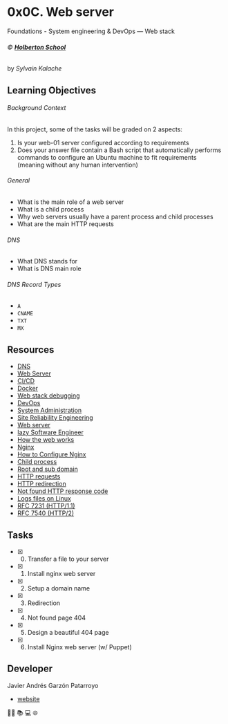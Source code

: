 # 0x0C. Web server
Foundations - System engineering & DevOps ― Web stack

###### :copyright: **[Holberton School](https://www.holbertonschool.com/)**
by _Sylvain Kalache_

## Learning Objectives
###### Background Context
In this project, some of the tasks will be graded on 2 aspects:

1. Is your web-01 server configured according to requirements
2. Does your answer file contain a Bash script that automatically performs commands to configure an Ubuntu machine to fit requirements (meaning without any human intervention)
###### General
* What is the main role of a web server
* What is a child process
* Why web servers usually have a parent process and child processes
* What are the main HTTP requests
###### DNS
* What DNS stands for
* What is DNS main role
###### DNS Record Types
* ```A```
* ```CNAME```
* ```TXT```
* ```MX```

## Resources
* [DNS](https://intranet.hbtn.io/concepts/12)
* [Web Server](https://intranet.hbtn.io/concepts/17)
* [CI/CD](https://intranet.hbtn.io/concepts/43)
* [Docker](https://intranet.hbtn.io/concepts/65)
* [Web stack debugging](https://intranet.hbtn.io/concepts/68)
* [DevOps](https://intranet.hbtn.io/concepts/124)
* [System Administration](https://intranet.hbtn.io/concepts/125)
* [Site Reliability Engineering](https://intranet.hbtn.io/concepts/126)
* [Web server](https://www.youtube.com/watch?v=AZg4uJkEa-4&feature=youtu.be&hd=1)
* [lazy Software Engineer](https://www.techwell.com/techwell-insights/2013/12/why-best-programmers-are-lazy-and-act-dumb)
* [How the web works](https://developer.mozilla.org/en-US/docs/Learn/Getting_started_with_the_web/How_the_Web_works)
* [Nginx](https://en.wikipedia.org/wiki/Nginx)
* [How to Configure Nginx](https://www.digitalocean.com/community/tutorials/how-to-set-up-nginx-server-blocks-virtual-hosts-on-ubuntu-16-04)
* [Child process](https://intranet.hbtn.io/concepts/110)
* [Root and sub domain](https://landingi.com/knowledge-base/root-domain-subdomain-differences)
* [HTTP requests](https://www.tutorialspoint.com/http/http_methods.htm)
* [HTTP redirection](https://moz.com/learn/seo/redirection)
* [Not found HTTP response code](https://en.wikipedia.org/wiki/HTTP_404)
* [Logs files on Linux](https://www.cyberciti.biz/faq/ubuntu-linux-gnome-system-log-viewer/)
* [RFC 7231 (HTTP/1.1)](https://tools.ietf.org/html/rfc7231)
* [RFC 7540 (HTTP/2)](https://tools.ietf.org/html/rfc7540)

## Tasks
* [x] 0. Transfer a file to your server
* [x] 1. Install nginx web server
* [x] 2. Setup a domain name
* [x] 3. Redirection
* [x] 4. Not found page 404
* [x] 5. Design a beautiful 404 page
* [x] 6. Install Nginx web server (w/ Puppet)

## Developer
Javier Andrés Garzón Patarroyo
- [website](https://tecnoayuda.co/)

:man_technologist: :books: :computer: :globe_with_meridians:
